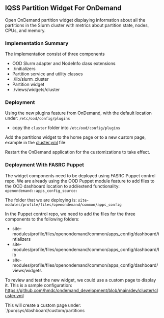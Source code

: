 ## IQSS Partition Widget For OnDemand
Open OnDemand partition widget displaying information about all the partitions in the Slurm cluster with metrics about partition state, nodes, CPUs, and memory.


### Implementation Summary
The implementation consist of three components
- OOD Slurm adapter and NodeInfo class extensions
- ./initializers
- Partition service and utility classes
- ./lib/slurm_cluster
- Partition widget
- ./views/widgets/cluster


### Deployment
Using the new plugins feature from OnDemand, with the default location under: `/etc/ood/config/plugins`
 - copy the `cluster` folder into `/etc/ood/config/plugins`

Add the partitions widget to the home page or to a new custom page, example in the [cluster.yml](cluster.yml) file

Restart the OnDemand application for the customizations to take effect.

### Deployment With FASRC Puppet
The widget components need to be deployed using FASRC Puppet control repo. We are already using the OOD Puppet module feature to add files to the OOD dashboard location to add/extend functionality:
`openondemand::apps_config_source:`

The folder that we are deploying is: `site-modules/profile/files/openondemand/common/apps_config`

In the Puppet control repo, we need to add the files for the three components to the following folders:
- site-modules/profile/files/openondemand/common/apps_config/dashboard/intializers
- site-modules/profile/files/openondemand/common/apps_config/dashboard/lib
- site-modules/profile/files/openondemand/common/apps_config/dashboard/views/widgets

To review and test the new widget, we could use a custom page to display it. This is a sample configuration:
https://github.com/hmdc/ondemand_development/blob/main/dev/cluster/cluster.yml

This will create a custom page under: `/pun/sys/dashboard/custom/partitions